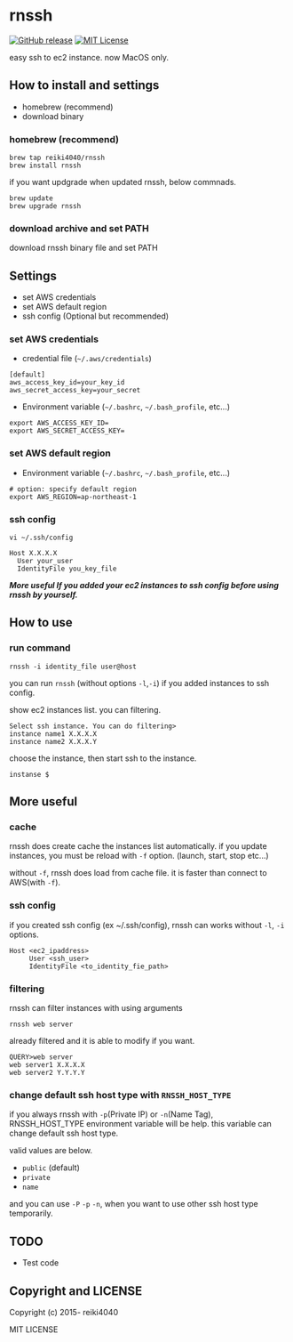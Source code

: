 rnssh
====

[![GitHub release](http://img.shields.io/github/release/reiki4040/rnssh.svg?style=flat-square)][release]
[![MIT License](http://img.shields.io/badge/license-MIT-blue.svg?style=flat-square)][license]

[release]: https://github.com/reiki4040/rnssh/releases
[license]: https://github.com/reiki4040/rnssh/blob/master/LICENSE

easy ssh to ec2 instance.
now MacOS only.

## How to install and settings

- homebrew (recommend)
- download binary

### homebrew (recommend)

```
brew tap reiki4040/rnssh
brew install rnssh
```

if you want updgrade when updated rnssh, below commnads.

```
brew update
brew upgrade rnssh
```

### download archive and set PATH

download rnssh binary file and set PATH

## Settings

- set AWS credentials
- set AWS default region
- ssh config (Optional but recommended)

### set AWS credentials

* credential file (`~/.aws/credentials`)

```
[default]
aws_access_key_id=your_key_id
aws_secret_access_key=your_secret
```

* Environment variable (`~/.bashrc`, `~/.bash_profile`, etc...)

```
export AWS_ACCESS_KEY_ID=
export AWS_SECRET_ACCESS_KEY=
```

### set AWS default region

* Environment variable (`~/.bashrc`, `~/.bash_profile`, etc...)

```
# option: specify default region
export AWS_REGION=ap-northeast-1
```

### ssh config

`vi ~/.ssh/config`

```
Host X.X.X.X
  User your_user
  IdentityFile you_key_file
```

***More useful If you added your ec2 instances to ssh config before using rnssh by yourself.***

## How to use

### run command

```
rnssh -i identity_file user@host
```

you can run `rnssh` (without options `-l`,`-i`) if you added instances to ssh config.

show ec2 instances list. you can filtering.

```
Select ssh instance. You can do filtering>
instance name1 X.X.X.X
instance name2 X.X.X.Y
```

choose the instance, then start ssh to the instance.

```
instanse $
```

## More useful

### cache

rnssh does create cache the instances list automatically.
if you update instances, you must be reload with `-f` option.
(launch, start, stop etc...)

without `-f`, rnssh does load from cache file. it is faster than connect to AWS(with `-f`).

### ssh config

if you created ssh config (ex ~/.ssh/config), rnssh can works without `-l`, `-i` options.

```
Host <ec2_ipaddress>
     User <ssh_user>
     IdentityFile <to_identity_fie_path>
```

### filtering

rnssh can filter instances with using arguments

```
rnssh web server
```

already filtered and it is able to modify if you want.

```
QUERY>web server
web server1 X.X.X.X
web server2 Y.Y.Y.Y
```

### change default ssh host type with `RNSSH_HOST_TYPE`

if you always rnssh with `-p`(Private IP) or `-n`(Name Tag), RNSSH_HOST_TYPE environment variable will be help.
this variable can change default ssh host type.

valid values are below.

- `public` (default)
- `private`
- `name`

and you can use `-P` `-p` `-n`, when you want to use other ssh host type temporarily.

## TODO

- Test code

## Copyright and LICENSE

Copyright (c) 2015- reiki4040

MIT LICENSE
